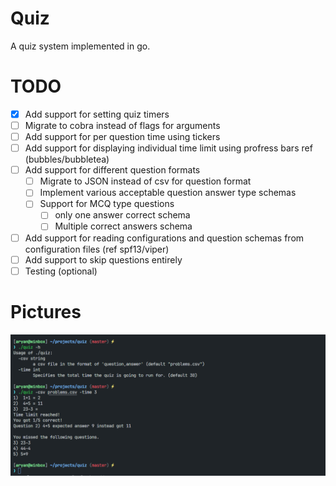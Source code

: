 # Quiz
A quiz system implemented in go.


# TODO
- [x] Add support for setting quiz timers 
- [ ] Migrate to cobra instead of flags for arguments
- [ ] Add support for per question time using tickers
- [ ] Add support for displaying individual time limit using profress bars ref (bubbles/bubbletea)
- [ ] Add support for different question formats
  - [ ] Migrate to JSON instead of csv for question format
  - [ ] Implement various acceptable question answer type schemas
  - [ ] Support for MCQ type questions
    - [ ] only one answer correct schema
    - [ ] Multiple correct answers schema
- [ ] Add support for reading configurations and question schemas from configuration files (ref spf13/viper)
- [ ] Add support to skip questions entirely
- [ ] Testing (optional)
  
# Pictures
![Alt text](imgs/image.png)
